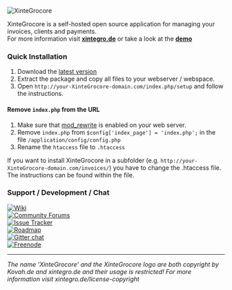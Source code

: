 ![XinteGrocore](http://i.imgur.com/Pmsy8DG.png)


XinteGrocore is a self-hosted open source application for managing your invoices, clients and payments.    
For more information visit __[xintegro.de](https://xintegro.de)__ or take a look at the __[demo](https://demo.xintegro.de)__

### Quick Installation

1. Download the [latest version](https://xintegro.de/downloads)
2. Extract the package and copy all files to your webserver / webspace.
3. Open `http://your-XinteGrocore-domain.com/index.php/setup` and follow the instructions.

#### Remove `index.php` from the URL

1. Make sure that [mod_rewrite](https://go.xintegro.de/apachemodrewrite) is enabled on your web server.
2. Remove `index.php` from `$config['index_page'] = 'index.php';` in the file `/application/config/config.php`
3. Rename the `htaccess` file to `.htaccess`

If you want to install XinteGrocore in a subfolder (e.g. `http://your-XinteGrocore-domain.com/invoices/`) you have to change the .htaccess file. The instructions can be found within the file.

### Support / Development / Chat

[![Wiki](https://img.shields.io/badge/Help%3A-Official%20Wiki-429ae1.svg)](https://wiki.xintegro.de/)    
[![Community Forums](https://img.shields.io/badge/Help%3A-Community%20Forums-429ae1.svg)](https://community.xintegro.de/)    
[![Issue Tracker](https://img.shields.io/badge/Development%3A-Issue%20Tracker-429ae1.svg)](https://development.xintegro.de/)    
[![Roadmap](https://img.shields.io/badge/Development%3A-Roadmap-429ae1.svg)](https://go.xintegro.de/roadmapv1)    
[![Gitter chat](https://img.shields.io/badge/Chat%3A-Gitter-green.svg)](https://gitter.im/XinteGrocore/XinteGrocore)    
[![Freenode](https://img.shields.io/badge/Chat%3A-Freenode%20IRC-green.svg)](https://go.xintegro.de/irc)    

---
  
*The name 'XinteGrocore' and the XinteGrocore logo are both copyright by Kovah.de and xintegro.de
and their usage is restricted! For more information visit xintegro.de/license-copyright*

